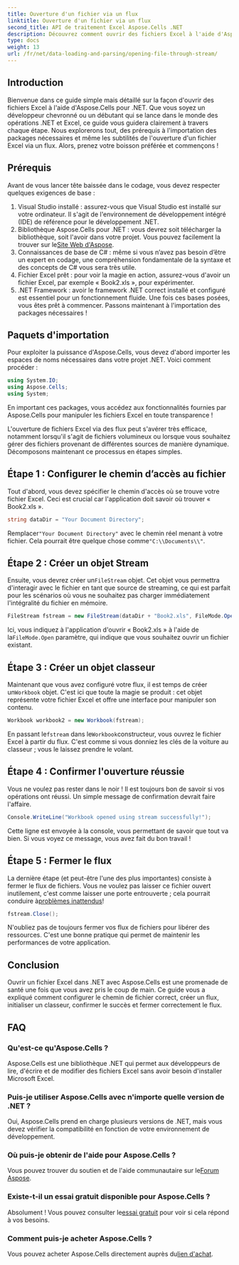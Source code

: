 ```yaml
---
title: Ouverture d'un fichier via un flux
linktitle: Ouverture d'un fichier via un flux
second_title: API de traitement Excel Aspose.Cells .NET
description: Découvrez comment ouvrir des fichiers Excel à l'aide d'Aspose.Cells dans .NET. Ce guide destiné aux débutants fournit des instructions étape par étape pour une gestion efficace des fichiers.
type: docs
weight: 13
url: /fr/net/data-loading-and-parsing/opening-file-through-stream/
---
```

## Introduction
Bienvenue dans ce guide simple mais détaillé sur la façon d'ouvrir des fichiers Excel à l'aide d'Aspose.Cells pour .NET. Que vous soyez un développeur chevronné ou un débutant qui se lance dans le monde des opérations .NET et Excel, ce guide vous guidera clairement à travers chaque étape. Nous explorerons tout, des prérequis à l'importation des packages nécessaires et même les subtilités de l'ouverture d'un fichier Excel via un flux. Alors, prenez votre boisson préférée et commençons !
## Prérequis
Avant de vous lancer tête baissée dans le codage, vous devez respecter quelques exigences de base :
1. Visual Studio installé : assurez-vous que Visual Studio est installé sur votre ordinateur. Il s'agit de l'environnement de développement intégré (IDE) de référence pour le développement .NET.
2.  Bibliothèque Aspose.Cells pour .NET : vous devrez soit télécharger la bibliothèque, soit l'avoir dans votre projet. Vous pouvez facilement la trouver sur le[Site Web d'Aspose](https://releases.aspose.com/cells/net/).
3. Connaissances de base de C# : même si vous n’avez pas besoin d’être un expert en codage, une compréhension fondamentale de la syntaxe et des concepts de C# vous sera très utile.
4. Fichier Excel prêt : pour voir la magie en action, assurez-vous d'avoir un fichier Excel, par exemple « Book2.xls », pour expérimenter.
5. .NET Framework : avoir le framework .NET correct installé et configuré est essentiel pour un fonctionnement fluide.
Une fois ces bases posées, vous êtes prêt à commencer. Passons maintenant à l'importation des packages nécessaires !
## Paquets d'importation
Pour exploiter la puissance d'Aspose.Cells, vous devez d'abord importer les espaces de noms nécessaires dans votre projet .NET. Voici comment procéder :
```csharp
using System.IO;
using Aspose.Cells;
using System;
```
En important ces packages, vous accédez aux fonctionnalités fournies par Aspose.Cells pour manipuler les fichiers Excel en toute transparence !

L'ouverture de fichiers Excel via des flux peut s'avérer très efficace, notamment lorsqu'il s'agit de fichiers volumineux ou lorsque vous souhaitez gérer des fichiers provenant de différentes sources de manière dynamique. Décomposons maintenant ce processus en étapes simples.
## Étape 1 : Configurer le chemin d’accès au fichier
Tout d'abord, vous devez spécifier le chemin d'accès où se trouve votre fichier Excel. Ceci est crucial car l'application doit savoir où trouver « Book2.xls ».
```csharp
string dataDir = "Your Document Directory";
```
 Remplacer`"Your Document Directory"` avec le chemin réel menant à votre fichier. Cela pourrait être quelque chose comme`"C:\\Documents\\"`.
## Étape 2 : Créer un objet Stream
 Ensuite, vous devrez créer un`FileStream` objet. Cet objet vous permettra d'interagir avec le fichier en tant que source de streaming, ce qui est parfait pour les scénarios où vous ne souhaitez pas charger immédiatement l'intégralité du fichier en mémoire.
```csharp
FileStream fstream = new FileStream(dataDir + "Book2.xls", FileMode.Open);
```
 Ici, vous indiquez à l'application d'ouvrir « Book2.xls » à l'aide de la`FileMode.Open` paramètre, qui indique que vous souhaitez ouvrir un fichier existant.
## Étape 3 : Créer un objet classeur
 Maintenant que vous avez configuré votre flux, il est temps de créer un`Workbook` objet. C'est ici que toute la magie se produit : cet objet représente votre fichier Excel et offre une interface pour manipuler son contenu.
```csharp
Workbook workbook2 = new Workbook(fstream);
```
 En passant le`fstream` dans le`Workbook`constructeur, vous ouvrez le fichier Excel à partir du flux. C'est comme si vous donniez les clés de la voiture au classeur ; vous le laissez prendre le volant.
## Étape 4 : Confirmer l'ouverture réussie
Vous ne voulez pas rester dans le noir ! Il est toujours bon de savoir si vos opérations ont réussi. Un simple message de confirmation devrait faire l'affaire.
```csharp
Console.WriteLine("Workbook opened using stream successfully!");
```
Cette ligne est envoyée à la console, vous permettant de savoir que tout va bien. Si vous voyez ce message, vous avez fait du bon travail !
## Étape 5 : Fermer le flux
 La dernière étape (et peut-être l'une des plus importantes) consiste à fermer le flux de fichiers. Vous ne voulez pas laisser ce fichier ouvert inutilement, c'est comme laisser une porte entrouverte ; cela pourrait conduire à[problèmes inattendus](https://forum.aspose.com/c/cells/9)!
```csharp
fstream.Close();
```
N'oubliez pas de toujours fermer vos flux de fichiers pour libérer des ressources. C'est une bonne pratique qui permet de maintenir les performances de votre application.
## Conclusion
Ouvrir un fichier Excel dans .NET avec Aspose.Cells est une promenade de santé une fois que vous avez pris le coup de main. Ce guide vous a expliqué comment configurer le chemin de fichier correct, créer un flux, initialiser un classeur, confirmer le succès et fermer correctement le flux. 
## FAQ
### Qu'est-ce qu'Aspose.Cells ?
Aspose.Cells est une bibliothèque .NET qui permet aux développeurs de lire, d'écrire et de modifier des fichiers Excel sans avoir besoin d'installer Microsoft Excel.
### Puis-je utiliser Aspose.Cells avec n'importe quelle version de .NET ?
Oui, Aspose.Cells prend en charge plusieurs versions de .NET, mais vous devez vérifier la compatibilité en fonction de votre environnement de développement.
### Où puis-je obtenir de l'aide pour Aspose.Cells ?
 Vous pouvez trouver du soutien et de l'aide communautaire sur le[Forum Aspose](https://forum.aspose.com/c/cells/9).
### Existe-t-il un essai gratuit disponible pour Aspose.Cells ?
 Absolument ! Vous pouvez consulter le[essai gratuit](https://releases.aspose.com/) pour voir si cela répond à vos besoins.
### Comment puis-je acheter Aspose.Cells ?
 Vous pouvez acheter Aspose.Cells directement auprès du[lien d'achat](https://purchase.aspose.com/buy).